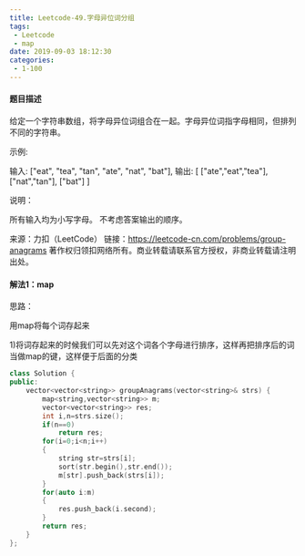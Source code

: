 ```yaml
---
title: Leetcode-49.字母异位词分组
tags:
 - Leetcode
 - map
date: 2019-09-03 18:12:30
categories:
 - 1-100
---
```


#### 题目描述

给定一个字符串数组，将字母异位词组合在一起。字母异位词指字母相同，但排列不同的字符串。

示例:

输入: ["eat", "tea", "tan", "ate", "nat", "bat"],
输出:
[
  ["ate","eat","tea"],
  ["nat","tan"],
  ["bat"]
]

<!--more-->

说明：

所有输入均为小写字母。
不考虑答案输出的顺序。

来源：力扣（LeetCode）
链接：https://leetcode-cn.com/problems/group-anagrams
著作权归领扣网络所有。商业转载请联系官方授权，非商业转载请注明出处。

#### 解法1：map

思路：

用map将每个词存起来

​	1)将词存起来的时候我们可以先对这个词各个字母进行排序，这样再把排序后的词当做map的键，这样便于后面的分类

```c++
class Solution {
public:
    vector<vector<string>> groupAnagrams(vector<string>& strs) {
        map<string,vector<string>> m;
        vector<vector<string>> res;
        int i,n=strs.size();
        if(n==0)
            return res;
        for(i=0;i<n;i++)
        {
            string str=strs[i];
            sort(str.begin(),str.end());
            m[str].push_back(strs[i]);
        }
        for(auto i:m)
        {
            res.push_back(i.second);
        }
        return res;
    }
};
```

